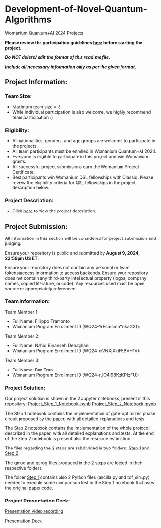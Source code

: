 # Development-of-Novel-Quantum-Algorithms
Womanium Quantum+AI 2024 Projects

**Please review the participation guidelines [here](https://github.com/womanium-quantum/Quantum-AI-2024) before starting the project.**

_**Do NOT delete/ edit the format of this read.me file.**_

_**Include all necessary information only as per the given format.**_

## Project Information:

### Team Size:
  - Maximum team size = 3
  - While individual participation is also welcome, we highly recommend team participation :)

### Eligibility:
  - All nationalities, genders, and age groups are welcome to participate in the projects.
  - All team participants must be enrolled in Womanium Quantum+AI 2024.
  - Everyone is eligible to participate in this project and win Womanium grants.
  - All successful project submissions earn the Womanium Project Certificate.
  - Best participants win Womanium QSL fellowships with Classiq. Please review the eligibility criteria for QSL fellowships in the project description below.

### Project Description:
  - Click [here](https://drive.google.com/file/d/1PGNUShboB4ik_JHZGcIPTh3KYi-aajzp/view?usp=sharing) to view the project description.

## Project Submission:
All information in this section will be considered for project submission and judging.

Ensure your repository is public and submitted by **August 9, 2024, 23:59pm US ET**.

Ensure your repository does not contain any personal or team tokens/access information to access backends. Ensure your repository does not contain any third-party intellectual property (logos, company names, copied literature, or code). Any resources used must be open source or appropriately referenced.

### Team Information:
Team Member 1:
 - Full Name: Fillippo Tramonto
 - Womanium Program Enrollment ID (WQ24-YrFsmsmnYnkaGXf):


Team Member 2:
 - Full Name: Nahid Binandeh Dehaghani
 - Womanium Program Enrollment ID (WQ24-mVNXjXkiF5BVH1V):


Team Member 3:
 - Full Name: Ban Tran
 - Womanium Program Enrollment ID (WQ24-rUO4I98KzKPIzFU):


### Project Solution:
Our project solution is shown in the 2 Jupyter notebooks, present in this repository:
[Project_Step_1_Notebook.ipynb](https://github.com/filippotramonto/Development-of-Novel-Quantum-Algorithms-QUIP/blob/main/Project%20Step%201/Project_Step_1_Notebook.ipynb)
[Project_Step_2_Notebook.ipynb](https://github.com/filippotramonto/Development-of-Novel-Quantum-Algorithms-QUIP/blob/main/Project%20Step%202/Project_Step_2_Notebook.ipynb)

The Step 1 notebook contains the implementation of gate-optimized phase circuit proposed by the paper, with all detailed explanations and tests.

The Step 2 notebook contains the implementation of the whole protocol described in the paper, with all detailed explanations and tests.
At the end of the Step 2 notebook is present also the resource estimation.

The files regarding the 2 steps are subdivided in two folders: [Step 1](https://github.com/filippotramonto/Development-of-Novel-Quantum-Algorithms-QUIP/tree/main/Project%20Step%201) and [Step 2](https://github.com/filippotramonto/Development-of-Novel-Quantum-Algorithms-QUIP/tree/main/Project%20Step%202).

The qmod and qprog files produced in the 2 steps are locted in their respective folders. 

The folder [Step 1](https://github.com/filippotramonto/Development-of-Novel-Quantum-Algorithms-QUIP/tree/main/Project%20Step%201) contains also 2 Python files (ancilla.py and tof_sim.py) needed to execute some comparison test in the Step 1 notebook that uses the original paper code.

### Project Presentation Deck:
[Presentation video recording](https://github.com/filippotramonto/Development-of-Novel-Quantum-Algorithms-QUIP/blob/main/QUIP_Team_Presenation.wmv)

[Presentation Deck](https://github.com/filippotramonto/Development-of-Novel-Quantum-Algorithms-QUIP/blob/main/QUIP_Presentation.pdf)

